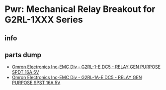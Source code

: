 # Pwr: Mechanical Relay Breakout for G2RL-1XXX Series

## info

## parts dump

- [Omron Electronics Inc-EMC Div - G2RL-1-E DC5 - RELAY GEN PURPOSE SPDT 16A 5V](https://www.digikey.ca/en/products/detail/omron-electronics-inc-emc-div/G2RL-1-E-DC5/1936445)
- [Omron Electronics Inc-EMC Div - G2RL-1A-E DC5 - RELAY GEN PURPOSE SPST 16A 5V](https://www.digikey.ca/en/products/detail/omron-electronics-inc-emc-div/G2RL-1A-E-DC5/1789807)
